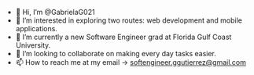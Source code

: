 - 👋 Hi, I’m @GabrielaG021
- 👀 I’m interested in exploring two routes: web development and mobile applications.
- 🌱 I’m currently a new Software Engineer grad at Florida Gulf Coast University.
- 💞️ I’m looking to collaborate on making every day tasks easier.
- 📫 How to reach me at my email -> softengineer.ggutierrez@gmail.com

<!---
GabrielaG021/GabrielaG021 is a ✨ special ✨ repository because its `README.md` (this file) appears on your GitHub profile.
You can click the Preview link to take a look at your changes.
--->
